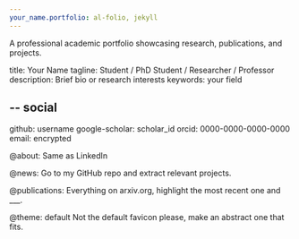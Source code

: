 ```yaml
---
your_name.portfolio: al-folio, jekyll
---
```

A professional academic portfolio showcasing research, publications, and projects.

title: Your Name
tagline: Student / PhD Student / Researcher / Professor
description: Brief bio or research interests
keywords: your field

--
social
--
github: username
google-scholar: scholar_id
orcid: 0000-0000-0000-0000
email: encrypted

@about: 
Same as LinkedIn

@news:
Go to my GitHub repo and extract relevant projects.

@publications:
Everything on arxiv.org, highlight the most recent one and ___.

@theme: default
Not the default favicon please, make an abstract one that fits.